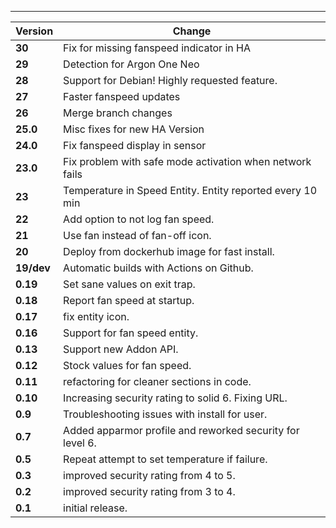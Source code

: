 ---

| Version    | Change                                                    |
| ---------- | --------------------------------------------------------- |
| **30**  | Fix for missing fanspeed indicator in HA                 |
| **29**     | Detection for Argon One Neo                               |
| **28**     | Support for Debian! Highly requested feature.             |
| **27**     | Faster fanspeed updates                                   |
| **26**     | Merge branch changes                                      |
| **25.0**   | Misc fixes for new HA Version                             |
| **24.0**   | Fix fanspeed display in sensor                            |
| **23.0**   | Fix problem with safe mode activation when network fails  |
| **23**     | Temperature in Speed Entity. Entity reported every 10 min |
| **22**     | Add option to not log fan speed.                          |
| **21**     | Use fan instead of fan-off icon.                          |
| **20**     | Deploy from dockerhub image for fast install.             |
| **19/dev** | Automatic builds with Actions on Github.                  |
| **0.19**   | Set sane values on exit trap.                             |
| **0.18**   | Report fan speed at startup.                              |
| **0.17**   | fix entity icon.                                          |
| **0.16**   | Support for fan speed entity.                             |
| **0.13**   | Support new Addon API.                                    |
| **0.12**   | Stock values for fan speed.                               |
| **0.11**   | refactoring for cleaner sections in code.                 |
| **0.10**   | Increasing security rating to solid 6. Fixing URL.        |
| **0.9**    | Troubleshooting issues with install for user.             |
| **0.7**    | Added apparmor profile and reworked security for level 6. |
| **0.5**    | Repeat attempt to set temperature if failure.             |
| **0.3**    | improved security rating from 4 to 5.                     |
| **0.2**    | improved security rating from 3 to 4.                     |
| **0.1**    | initial release.                                          |
